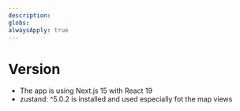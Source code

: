 ```yaml
---
description: 
globs: 
alwaysApply: true
---
```


# Version

- The app is using Next.js 15 with React 19
- zustand: ^5.0.2 is installed and used especially fot the map views
